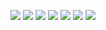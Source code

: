 ![](https://github.com/skandupmanyu/Predictive_Keyboard/blob/master/report/Report_Images/Professional%20Email%20Writing%20Assistant-page-001.jpg)
![](https://github.com/skandupmanyu/Predictive_Keyboard/blob/master/report/Report_Images/Professional%20Email%20Writing%20Assistant-page-002.jpg)
![](https://github.com/skandupmanyu/Predictive_Keyboard/blob/master/report/Report_Images/Professional%20Email%20Writing%20Assistant-page-003.jpg)
![](https://github.com/skandupmanyu/Predictive_Keyboard/blob/master/report/Report_Images/Professional%20Email%20Writing%20Assistant-page-004.jpg)
![](https://github.com/skandupmanyu/Predictive_Keyboard/blob/master/report/Report_Images/Professional%20Email%20Writing%20Assistant-page-005.jpg)
![](https://github.com/skandupmanyu/Predictive_Keyboard/blob/master/report/Report_Images/Professional%20Email%20Writing%20Assistant-page-006.jpg)
![](https://github.com/skandupmanyu/Predictive_Keyboard/blob/master/report/Report_Images/Professional%20Email%20Writing%20Assistant-page-007.jpg)
